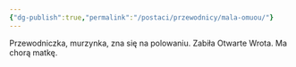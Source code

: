 ```yaml
---
{"dg-publish":true,"permalink":"/postaci/przewodnicy/mala-omuou/"}
---
```



Przewodniczka, murzynka, zna się na polowaniu. Zabiła Otwarte Wrota. Ma chorą matkę.